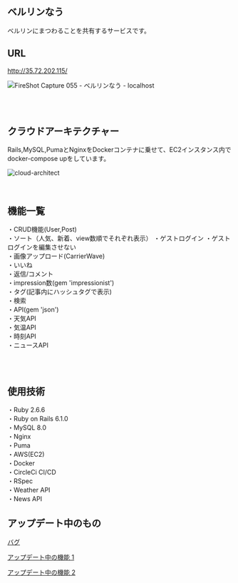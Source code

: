## ベルリンなう
ベルリンにまつわることを共有するサービスです。

## URL
http://35.72.202.115/


![FireShot Capture 055 - ベルリンなう - localhost](https://user-images.githubusercontent.com/57794648/110719957-1e76dc00-8251-11eb-9d45-6c02e7cf2f5e.png)

<br><br>

## クラウドアーキテクチャー
Rails,MySQL,PumaとNginxをDockerコンテナに乗せて、EC2インスタンス内でdocker-compose upをしています。


![cloud-architect](https://user-images.githubusercontent.com/57794648/110573294-5a9d3480-819e-11eb-8c83-e259f971a50f.png)

<br>


## 機能一覧
・CRUD機能(User,Post)<br>
・ソート（人気、新着、view数順でそれぞれ表示）
・ゲストログイン
・ゲストログインを編集させない<br>
・画像アップロード(CarrierWave)<br>
・いいね<br>
・返信/コメント<br>
・impression数(gem 'impressionist')<br>
・タグ(記事内にハッシュタグで表示)<br>
・検索<br>
・API(gem 'json')<br>
・天気API<br>
・気温API<br>
・時刻API<br>
・ニュースAPI

<br><br>

## 使用技術
・Ruby 2.6.6<br>
・Ruby on Rails 6.1.0<br>
・MySQL 8.0<br>
・Nginx<br>
・Puma<br>
・AWS(EC2)<br>
・Docker<br>
・CircleCi CI/CD<br>
・RSpec<br>
・Weather API<br>
・News API

## アップデート中のもの

[バグ](https://github.com/kazumawada/myapp/issues/142)

[アップデート中の機能 1](https://github.com/kazumawada/myapp/issues/143)

[アップデート中の機能 2](https://github.com/kazumawada/myapp/issues/146)
